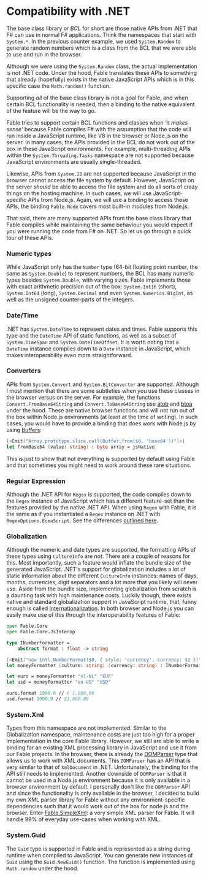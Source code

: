 # Compatibility with .NET

The base class library or *BCL* for short are those native APIs from .NET that F# can use in normal F# applications. Think the namespaces that start with `System.*`. In the previous counter example, we used `System.Random` to generate random numbers which is a class from the BCL that we were able to use and run in the browser.

Although we were using the `System.Random` class, the actual implementation is not .NET code. Under the hood, Fable translates these APIs to something that already (hopefully) exists in the native JavaScript APIs which is in this specific case the `Math.random()` function.

Supporting *all* of the base class library is not a goal for Fable, and when certain BCL functionality is needed, then a binding to the native equivalent of the feature will be the way to go.

Fable tries to support certain BCL functions and classes when *'it makes sense'* because Fable compiles F# with the assumption that the code will run inside a JavaScript runtime, like V8 in the browser or Node.js on the server. In many cases, the APIs provided in the BCL do not work out of the box in these JavaScript environments. For example, multi-threading APIs within the `System.Threading.Tasks` namespace are not supported because JavaScript environments are usually single-threaded.

Likewise, APIs from `System.IO` are not supported because JavaScript in the browser cannot access the file system by default. However, JavaScript on the server *should* be able to access the file system and do all sorts of crazy things on the hosting machine. In such cases, we will use JavaScript-specific APIs from Node.js. Again, we will use a binding to access these APIs, the binding `Fable.Node` covers most built-in modules from Node.js.

That said, there are many supported APIs from the base class library that Fable compiles while maintaining the same behaviour you would expect if you were running the code from F# on .NET. So let us go through a quick tour of these APIs.

### Numeric types

While JavaScript only has the `Number` type (64-bit floating point number, the same as `System.Double`) to represent numbers, the BCL has many numeric types besides `System.Double`, with varying sizes. Fable implements those with exact arithmetic precision out of the box: `System.Int16` (short), `System.Int64` (long), `System.Decimal` and even `System.Numerics.BigInt`, as well as the unsigned counter-parts of the integers.

### Date/Time

.NET has `System.DateTime` to represent dates and times. Fable supports this type and the `DateTime` API of static functions, as well as a subset of `System.TimeSpan` and `System.DateTimeOffset`. It is worth noting that a `DateTime` instance compiles down to a `Date` instance in JavaScript, which makes interoperability even more straightforward.

### Converters

APIs from `System.Convert` and `System.BitConverter` are supported. Although I must mention that there are some subtleties when you use these classes in the browser versus on the server. For example, the functions `Convert.FromBase64String` and `Convert.ToBase64String` use [atob](https://developer.mozilla.org/en-US/docs/Web/API/WindowOrWorkerGlobalScope/atob) and [btoa](https://developer.mozilla.org/en-US/docs/Web/API/WindowOrWorkerGlobalScope/btoa) under the hood. These are native browser functions and will not run out of the box within Node.js environments (at least at the time of writing). In such cases, you would have to provide a binding that *does* work with Node.js by using [Buffers](https://nodejs.org/api/buffer.html#buffer_class_method_buffer_from_string_encoding):

```fsharp
[<Emit("Array.prototype.slice.call(Buffer.from($0, 'base64'))")>]
let fromBase64 (value: string) : byte array = jsNative
```

This is just to show that not everything is supported by default using Fable and that sometimes you might need to work around these rare situations.

### Regular Expression

Although the .NET API for `Regex` is supported, the code compiles down to the `Regex` instance of JavaScript which has a different feature-set than the features provided by the native .NET API. When using `Regex` with Fable, it is the same as if you instantiated a `Regex` instance on .NET with `RegexOptions.EcmaScript`. See the differences [outlined here](https://www.regular-expressions.info/dotnet.html).

### Globalization

Although the numeric and date types are supported, the formatting APIs of these types using `CultureInfo` are *not*. There are a couple of reasons for this. Most importantly, such a feature would inflate the bundle size of the generated JavaScript. .NET's support for globalization includes a lot of static information about the different `CultureInfo` instances: names of days, months, currencies, digit separators and a lot more that you likely will never use. Aside from the bundle size, implementing globalization from scratch is a daunting task with high maintenance costs. Luckily though, there exists native and standard globalization support in JavaScript runtime, that, funny enough is called [Internationalization](https://developer.mozilla.org/en-US/docs/Web/JavaScript/Reference/Global_Objects/Intl). In both browser and Node.js you can easily make use of this through the interoperability features of Fable:

```fsharp
open Fable.Core
open Fable.Core.JsInterop

type INumberFormatter =
    abstract format : float -> string

[<Emit("new Intl.NumberFormat($0, { style: 'currency', currency: $1 })")>]
let moneyFormatter (culture: string) (currency: string) : INumberFormatter = jsNative

let euro = moneyFormatter "nl-NL" "EUR"
let usd = moneyFormatter "en-US" "USD"

euro.format 1000.0 // € 1.000,00
usd.format 1000.0 // $1,000.00
```

### System.Xml

Types from this namespace are not implemented. Similar to the Globalization namespace, maintenance costs are just too high for a proper implementation in the core Fable library. However, we still are able to write a binding for an existing XML processing library in JavaScript and use it from our Fable projects. In the browser, there is already the [DOMParser](https://developer.mozilla.org/en-US/docs/Web/API/DOMParser) type that allows us to work with XML documents. This `DOMParser` has an API that is very similar to that of `XmlDocument` in .NET. Unfortunately, the binding for the API still needs to implemented. Another downside of `DOMParser` is that it cannot be used in a Node.js environment because it is only available in a browser environment by default. I personally don't like the `DOMParser` API and since the functionality is only available in the browser, I decided to build my own XML parser library for Fable without any environment-specific dependencies such that it would work out of the box for node.js and the browser. Enter [Fable.SimpleXml](https://github.com/Zaid-Ajaj/Fable.SimpleXml): a very simple XML parser for Fable. It will handle 99% of everyday use-cases when working with XML.

### System.Guid

The `Guid` type is supported in Fable and is represented as a string during runtime when compiled to JavaScript. You can generate new instances of `Guid` using the `Guid.NewGuid()` function. The function is implemented using `Math.random` under the hood.